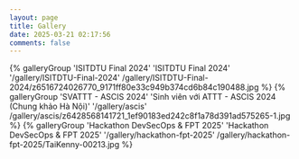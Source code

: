 ```yaml
---
layout: page
title: Gallery
date: 2025-03-21 02:17:56
comments: false
---
```


<div class="gallery-group-main">
    {% galleryGroup 'ISITDTU Final 2024' 'ISITDTU Final 2024' '/gallery/ISITDTU-Final-2024' /gallery/ISITDTU-Final-2024/z6516724026770_9171ff80e33c949b374cd6b84c190488.jpg %}
    {% galleryGroup 'SVATTT - ASCIS 2024' 'Sinh viên với ATTT - ASCIS 2024 (Chung khảo Hà Nội)' '/gallery/ascis' /gallery/ascis/z6428568141721_1ef90183ed242c8f1a78d391ad575265-1.jpg %}
    {% galleryGroup 'Hackathon DevSecOps & FPT 2025' 'Hackathon DevSecOps & FPT 2025' '/gallery/hackathon-fpt-2025' /gallery/hackathon-fpt-2025/TaiKenny-00213.jpg %}
</div>
